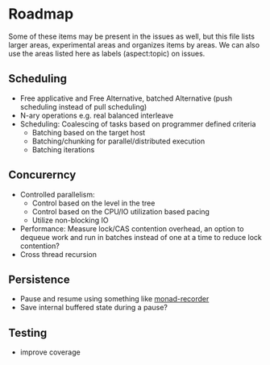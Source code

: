 # Roadmap

Some of these items may be present in the issues as well, but this file
lists larger areas, experimental areas and organizes items by areas. We can
also use the areas listed here as labels (aspect:topic) on issues.

## Scheduling

* Free applicative and Free Alternative, batched Alternative (push
  scheduling instead of pull scheduling)
* N-ary operations e.g. real balanced interleave
* Scheduling: Coalescing of tasks based on programmer defined criteria
    * Batching based on the target host
    * Batching/chunking for parallel/distributed execution
    * Batching iterations

## Concurerncy

* Controlled parallelism:
    * Control based on the level in the tree
    * Control based on the CPU/IO utilization based pacing
    * Utilize non-blocking IO
* Performance: Measure lock/CAS contention overhead, an option to
  dequeue work and run in batches instead of one at a time to reduce lock
  contention?
* Cross thread recursion

## Persistence

* Pause and resume using something like
  [monad-recorder](https://hackage.haskell.org/package/monad-recorder)
* Save internal buffered state during a pause?

## Testing

* improve coverage
